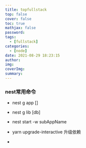 ```yaml
---
title: topfullstack
top: false
cover: false
toc: true
mathjax: false
password: 
tags:
  - [fullstack]
categories:
  - [node]
date: 2021-08-29 18:23:15
author:
img:
coverImg:
summary:
--- 
```


### nest常用命令

+ nest g app []

+ nest g lib [db]

+ nest start -w subAppName

+ yarn upgrade-interactive 升级依赖

+ 